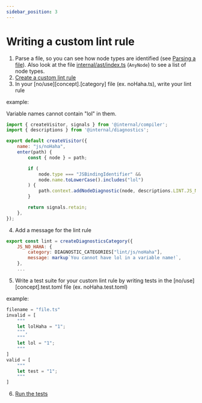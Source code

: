 ```yaml
---
sidebar_position: 3
---
```


# Writing a custom lint rule

1. Parse a file, so you can see how node types are identified (see [Parsing a file](/docs/commands/parsing-a-file)). Also look at the file [internal/ast/index.ts](https://github.com/rome/tools/blob/main/internal/ast/index.ts) (`AnyNode`) to see a list of node types.
2. [Create a custom lint rule](/docs/commands/custom-lint-rule)
3. In your [no/use][concept].[category] file (ex. noHaha.ts), write your lint rule

example:

Variable names cannot contain "lol" in them.
```jsx title="noHaha.ts"
import { createVisitor, signals } from '@internal/compiler';
import { descriptions } from '@internal/diagnostics';

export default createVisitor({
	name: "js/noHaha",
	enter(path) {
		const { node } = path;

		if (
			node.type === "JSBindingIdentifier" &&
			node.name.toLowerCase().includes("lol")
		) {
			path.context.addNodeDiagnostic(node, descriptions.LINT.JS_NO_HAHA);
		}

		return signals.retain;
	},
});
```

4. Add a message for the lint rule
```jsx title="internal/diagnostics/descriptions/lint.ts"
export const lint = createDiagnosticsCategory({
	JS_NO_HAHA: {
		category: DIAGNOSTIC_CATEGORIES["lint/js/noHaha"],
		message: markup`You cannot have lol in a variable name!`,
	},
    ...
```


5. Write a test suite for your custom lint rule by writing tests in the [no/use][concept].test.toml file (ex. noHaha.test.toml)

example:
```jsx title="noHaha.test.toml"
filename = "file.ts"
invalid = [
	"""
	let lolHaha = "1";
	""",
	"""
	let lol = "1";
	"""
]
valid = [
	"""
	let test = "1";
	"""
]
```

6. [Run the tests](/docs/commands/testing)